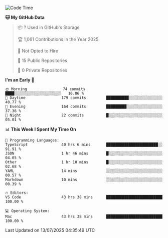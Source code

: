 <!--START_SECTION:waka-->
![Code Time](http://img.shields.io/badge/Code%20Time-7%2C357%20hrs%2025%20mins-blue)

**🐱 My GitHub Data** 

> 📦 ? Used in GitHub's Storage 
 > 
> 🏆 1,061 Contributions in the Year 2025
 > 
> 🚫 Not Opted to Hire
 > 
> 📜 15 Public Repositories 
 > 
> 🔑 0 Private Repositories 
 > 
**I'm an Early 🐤** 

```text
🌞 Morning                74 commits          ████░░░░░░░░░░░░░░░░░░░░░   16.86 % 
🌆 Daytime                179 commits         ██████████░░░░░░░░░░░░░░░   40.77 % 
🌃 Evening                164 commits         █████████░░░░░░░░░░░░░░░░   37.36 % 
🌙 Night                  22 commits          █░░░░░░░░░░░░░░░░░░░░░░░░   05.01 % 
```


📊 **This Week I Spent My Time On** 

```text
💬 Programming Languages: 
TypeScript               40 hrs 6 mins       ███████████████████████░░   91.91 % 
JSON                     1 hr 46 mins        █░░░░░░░░░░░░░░░░░░░░░░░░   04.05 % 
Other                    1 hr 10 mins        █░░░░░░░░░░░░░░░░░░░░░░░░   02.68 % 
YAML                     14 mins             ░░░░░░░░░░░░░░░░░░░░░░░░░   00.57 % 
Markdown                 10 mins             ░░░░░░░░░░░░░░░░░░░░░░░░░   00.39 % 

🔥 Editors: 
VS Code                  43 hrs 38 mins      █████████████████████████   100.00 % 

💻 Operating System: 
Mac                      43 hrs 38 mins      █████████████████████████   100.00 % 
```


 Last Updated on 13/07/2025 04:35:49 UTC
<!--END_SECTION:waka-->

